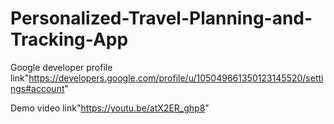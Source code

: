 # Personalized-Travel-Planning-and-Tracking-App

Google developer profile link"https://developers.google.com/profile/u/105049661350123145520/settings#account"

Demo video link"https://youtu.be/atX2ER_ghp8"
